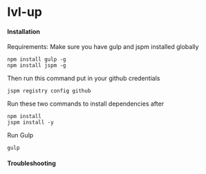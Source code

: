 # lvl-up
#### Installation

Requirements:
Make sure you have gulp and jspm installed globally

	npm install gulp -g
	npm install jspm -g

Then run this command put in your github credentials

	jspm registry config github

Run these two commands to install dependencies after

	npm install
	jspm install -y

Run Gulp

	gulp

#### Troubleshooting